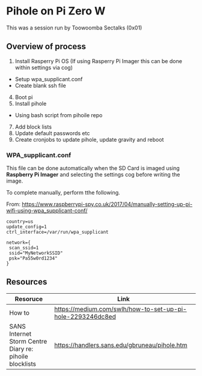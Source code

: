 # Pihole on Pi Zero W
This was a session  run by Toowoomba Sectalks (0x01)
## Overview of process
1. Install Rasperry Pi OS (If using Rasperry Pi Imager this can be done within settings via cog)
 * Setup wpa_supplicant.conf
 * Create blank ssh file
4. Boot pi
5. Install pihole
 * Using bash script from pihoile repo
7. Add block lists
8. Update default passwords etc
9. Create cronjobs to update pihole, update gravity and reboot

### WPA_supplicant.conf
This file can be done automatically when the SD Card is imaged using **Raspberry Pi Imager** and selecting the settings cog before writing the image.

To complete manually, perform tthe following.

From: https://www.raspberrypi-spy.co.uk/2017/04/manually-setting-up-pi-wifi-using-wpa_supplicant-conf/
```
country=us
update_config=1
ctrl_interface=/var/run/wpa_supplicant

network={
 scan_ssid=1
 ssid="MyNetworkSSID"
 psk="Pa55w0rd1234"
}
```
## Resources
| Resoruce | Link | 
| --- | --- | 
| How to | https://medium.com/swlh/how-to-set-up-pi-hole-2293246dc8ed| 
| SANS Internet Storm Centre Diary re: pihoile blocklists | https://handlers.sans.edu/gbruneau/pihole.htm |

